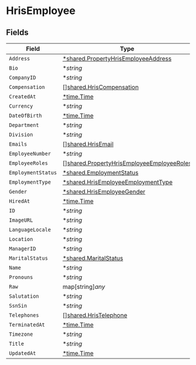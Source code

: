 # HrisEmployee


## Fields

| Field                                                                                                         | Type                                                                                                          | Required                                                                                                      | Description                                                                                                   |
| ------------------------------------------------------------------------------------------------------------- | ------------------------------------------------------------------------------------------------------------- | ------------------------------------------------------------------------------------------------------------- | ------------------------------------------------------------------------------------------------------------- |
| `Address`                                                                                                     | [*shared.PropertyHrisEmployeeAddress](../../../pkg/models/shared/propertyhrisemployeeaddress.md)              | :heavy_minus_sign:                                                                                            | N/A                                                                                                           |
| `Bio`                                                                                                         | **string*                                                                                                     | :heavy_minus_sign:                                                                                            | N/A                                                                                                           |
| `CompanyID`                                                                                                   | **string*                                                                                                     | :heavy_minus_sign:                                                                                            | N/A                                                                                                           |
| `Compensation`                                                                                                | [][shared.HrisCompensation](../../../pkg/models/shared/hriscompensation.md)                                   | :heavy_minus_sign:                                                                                            | N/A                                                                                                           |
| `CreatedAt`                                                                                                   | [*time.Time](https://pkg.go.dev/time#Time)                                                                    | :heavy_minus_sign:                                                                                            | N/A                                                                                                           |
| `Currency`                                                                                                    | **string*                                                                                                     | :heavy_minus_sign:                                                                                            | N/A                                                                                                           |
| `DateOfBirth`                                                                                                 | [*time.Time](https://pkg.go.dev/time#Time)                                                                    | :heavy_minus_sign:                                                                                            | N/A                                                                                                           |
| `Department`                                                                                                  | **string*                                                                                                     | :heavy_minus_sign:                                                                                            | N/A                                                                                                           |
| `Division`                                                                                                    | **string*                                                                                                     | :heavy_minus_sign:                                                                                            | N/A                                                                                                           |
| `Emails`                                                                                                      | [][shared.HrisEmail](../../../pkg/models/shared/hrisemail.md)                                                 | :heavy_minus_sign:                                                                                            | N/A                                                                                                           |
| `EmployeeNumber`                                                                                              | **string*                                                                                                     | :heavy_minus_sign:                                                                                            | N/A                                                                                                           |
| `EmployeeRoles`                                                                                               | [][shared.PropertyHrisEmployeeEmployeeRoles](../../../pkg/models/shared/propertyhrisemployeeemployeeroles.md) | :heavy_minus_sign:                                                                                            | N/A                                                                                                           |
| `EmploymentStatus`                                                                                            | [*shared.EmploymentStatus](../../../pkg/models/shared/employmentstatus.md)                                    | :heavy_minus_sign:                                                                                            | N/A                                                                                                           |
| `EmploymentType`                                                                                              | [*shared.HrisEmployeeEmploymentType](../../../pkg/models/shared/hrisemployeeemploymenttype.md)                | :heavy_minus_sign:                                                                                            | N/A                                                                                                           |
| `Gender`                                                                                                      | [*shared.HrisEmployeeGender](../../../pkg/models/shared/hrisemployeegender.md)                                | :heavy_minus_sign:                                                                                            | N/A                                                                                                           |
| `HiredAt`                                                                                                     | [*time.Time](https://pkg.go.dev/time#Time)                                                                    | :heavy_minus_sign:                                                                                            | N/A                                                                                                           |
| `ID`                                                                                                          | **string*                                                                                                     | :heavy_minus_sign:                                                                                            | N/A                                                                                                           |
| `ImageURL`                                                                                                    | **string*                                                                                                     | :heavy_minus_sign:                                                                                            | N/A                                                                                                           |
| `LanguageLocale`                                                                                              | **string*                                                                                                     | :heavy_minus_sign:                                                                                            | N/A                                                                                                           |
| `Location`                                                                                                    | **string*                                                                                                     | :heavy_minus_sign:                                                                                            | N/A                                                                                                           |
| `ManagerID`                                                                                                   | **string*                                                                                                     | :heavy_minus_sign:                                                                                            | N/A                                                                                                           |
| `MaritalStatus`                                                                                               | [*shared.MaritalStatus](../../../pkg/models/shared/maritalstatus.md)                                          | :heavy_minus_sign:                                                                                            | N/A                                                                                                           |
| `Name`                                                                                                        | **string*                                                                                                     | :heavy_minus_sign:                                                                                            | N/A                                                                                                           |
| `Pronouns`                                                                                                    | **string*                                                                                                     | :heavy_minus_sign:                                                                                            | N/A                                                                                                           |
| `Raw`                                                                                                         | map[string]*any*                                                                                              | :heavy_minus_sign:                                                                                            | N/A                                                                                                           |
| `Salutation`                                                                                                  | **string*                                                                                                     | :heavy_minus_sign:                                                                                            | N/A                                                                                                           |
| `SsnSin`                                                                                                      | **string*                                                                                                     | :heavy_minus_sign:                                                                                            | N/A                                                                                                           |
| `Telephones`                                                                                                  | [][shared.HrisTelephone](../../../pkg/models/shared/hristelephone.md)                                         | :heavy_minus_sign:                                                                                            | N/A                                                                                                           |
| `TerminatedAt`                                                                                                | [*time.Time](https://pkg.go.dev/time#Time)                                                                    | :heavy_minus_sign:                                                                                            | N/A                                                                                                           |
| `Timezone`                                                                                                    | **string*                                                                                                     | :heavy_minus_sign:                                                                                            | N/A                                                                                                           |
| `Title`                                                                                                       | **string*                                                                                                     | :heavy_minus_sign:                                                                                            | N/A                                                                                                           |
| `UpdatedAt`                                                                                                   | [*time.Time](https://pkg.go.dev/time#Time)                                                                    | :heavy_minus_sign:                                                                                            | N/A                                                                                                           |